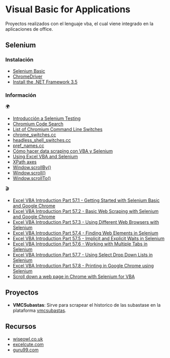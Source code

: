# Visual Basic for Applications
Proyectos realizados con el lenguaje vba, el cual viene integrado en la aplicaciones de office.

## Selenium
### Instalación
- [Selenium Basic](https://github.com/florentbr/SeleniumBasic/releases)  
- [ChromeDriver](https://sites.google.com/chromium.org/driver/)
- [Install the .NET Framework 3.5](https://docs.microsoft.com/en-us/dotnet/framework/install/dotnet-35-windows)  

### Información
🌍
- [Introducción a Selenium Testing](https://qalified.com/introduccion-a-selenium-testing/)
- [Chromium Code Search](https://source.chromium.org/)
- [List of Chromium Command Line Switches](https://peter.sh/experiments/chromium-command-line-switches/)
- [chrome_switches.cc](https://chromium.googlesource.com/chromium/src/+/master/chrome/common/chrome_switches.cc)
- [headless_shell_switches.cc](https://chromium.googlesource.com/chromium/src/+/master/headless/app/headless_shell_switches.cc)
- [pref_names.cc](https://chromium.googlesource.com/chromium/src/+/master/chrome/common/pref_names.cc)
- [Cómo hacer data scraping con VBA y Selenium](https://excelcute.com/vba-data-scraping-selenium/)
- [Using Excel VBA and Selenium](https://www.guru99.com/excel-vba-selenium.html)
- [XPath axes](https://jrebecchi.github.io/xpath-helper/xpath-axes.html)
- [Window.scrollBy()](https://developer.mozilla.org/es/docs/Web/API/Window/scrollBy)
- [Window.scroll()](https://developer.mozilla.org/es/docs/Web/API/Window/scroll)
- [Window.scrollTo()](https://developer.mozilla.org/es/docs/Web/API/Window/scrollTo)

🎬
- [Excel VBA Introduction Part 57.1 - Getting Started with Selenium Basic and Google Chrome](https://www.youtube.com/watch?v=FoxWcvZzYVk)  
- [Excel VBA Introduction Part 57.2 - Basic Web Scraping with Selenium and Google Chrome](https://www.youtube.com/watch?v=y7yWL0oCB3k)
- [Excel VBA Introduction Part 57.3 - Using Different Web Browsers with Selenium](https://www.youtube.com/watch?v=qxNx12RWihU)
- [Excel VBA Introduction Part 57.4 - Finding Web Elements in Selenium](https://www.youtube.com/watch?v=lr7CFZEI2YA&t=825s)
- [Excel VBA Introduction Part 57.5 - Implicit and Explicit Waits in Selenium](https://www.youtube.com/watch?v=ii1LxfEfY44)
- [Excel VBA Introduction Part 57.6 - Working with Multiple Tabs in Selenium](https://www.youtube.com/watch?v=_IlkdRwgIwg)
- [Excel VBA Introduction Part 57.7 - Using Select Drop Down Lists in Selenium](https://www.youtube.com/watch?v=-kjq_8i9buM)
- [Excel VBA Introduction Part 57.8 - Printing in Google Chrome using Selenium](https://www.youtube.com/watch?v=jEYvgU46gmE)
- [Scroll down a web page in Chrome with Selenium for VBA](https://www.youtube.com/watch?v=s3Bxb0wthqI)

## Proyectos
- **VMCSubastas**: Sirve para scrapear el historico de las subastase en la plataforma [vmcsubastas](4panel.vmcsubastas.com).

## Recursos
- [wiseowl.co.uk](https://www.wiseowl.co.uk/)
- [excelcute.com](https://excelcute.com/)
- [guru99.com](https://www.guru99.com/)